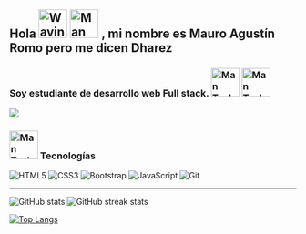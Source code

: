 ## Hola <img src="https://raw.githubusercontent.com/Tarikul-Islam-Anik/Animated-Fluent-Emojis/master/Emojis/Hand%20gestures/Waving%20Hand.png" alt="Waving Hand" width="50" height="50" /> <img src="https://github.com/Tarikul-Islam-Anik/Animated-Fluent-Emojis/blob/master/Emojis/Smilies/Beaming%20Face%20with%20Smiling%20Eyes.png" alt="Man Technologist" width="50" height="50" /> , mi nombre es Mauro Agustín Romo pero me dicen Dharez
### Soy estudiante de desarrollo web Full stack. <img src="https://raw.githubusercontent.com/Tarikul-Islam-Anik/Animated-Fluent-Emojis/master/Emojis/People/Man%20Technologist.png" alt="Man Technologist" width="50" height="50" />  <img src="https://github.com/Tarikul-Islam-Anik/Animated-Fluent-Emojis/blob/master/Emojis/Travel%20and%20places/Rocket.png" alt="Man Technologist" width="50" height="50" /> 

![](https://miro.medium.com/v2/resize:fit:1400/1*OF0xEMkWBv-69zvmNs6RDQ.gif)




### **<img src="https://raw.githubusercontent.com/Tarikul-Islam-Anik/Animated-Fluent-Emojis/master/Emojis/Smilies/Robot.png" alt="Man Technologist" width="50" height="50" />  Tecnologías**
![HTML5](https://img.shields.io/badge/html5-%23E34F26.svg?style=for-the-badge&logo=html5&logoColor=white)
![CSS3](https://img.shields.io/badge/css3-%231572B6.svg?style=for-the-badge&logo=css3&logoColor=white)
![Bootstrap](https://img.shields.io/badge/bootstrap-%23563D7C.svg?style=for-the-badge&logo=bootstrap&logoColor=white)
![JavaScript](https://img.shields.io/badge/javascript-%23323330.svg?style=for-the-badge&logo=javascript&logoColor=%23F7DF1E)
![Git](https://img.shields.io/badge/git-%23F05033.svg?style=for-the-badge&logo=git&logoColor=white)


___________________________________________________________________________________________________________________________________________

![GitHub stats](https://github-readme-stats.vercel.app/api?username=MauroRomo1&show_icons=true&theme=tokyonight) ![GitHub streak stats](https://github-readme-streak-stats.herokuapp.com/?user=MauroRomo1&show_icons=true&theme=tokyonight)  


[![Top Langs](https://github-readme-stats.vercel.app/api/top-langs/?username=MauroRomo1&show_icons=true&theme=tokyonight)](https://github.com/anuraghazra/github-readme-stats)    



